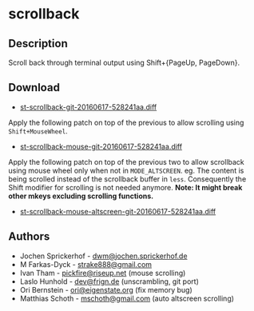 scrollback
==========

Description
-----------

Scroll back through terminal output using Shift+{PageUp, PageDown}.

Download
--------

* [st-scrollback-git-20160617-528241aa.diff](st-scrollback-git-20160617-528241aa.diff)

Apply the following patch on top of the previous to allow scrolling
using `Shift+MouseWheel`.

* [st-scrollback-mouse-git-20160617-528241aa.diff](st-scrollback-mouse-git-20160617-528241aa.diff)

Apply the following patch on top of the previous two to allow scrollback using
mouse wheel only when not in `MODE_ALTSCREEN`. eg. The content is being
scrolled instead of the scrollback buffer in `less`. Consequently the Shift
modifier for scrolling is not needed anymore.  **Note: It might break other
mkeys excluding scrolling functions.**

* [st-scrollback-mouse-altscreen-git-20160617-528241aa.diff](st-scrollback-mouse-altscreen-git-20160617-528241aa.diff)

Authors
-------

 * Jochen Sprickerhof - dwm@jochen.sprickerhof.de
 * M Farkas-Dyck - strake888@gmail.com
 * Ivan Tham - pickfire@riseup.net (mouse scrolling)
 * Laslo Hunhold - dev@frign.de (unscrambling, git port)
 * Ori Bernstein - ori@eigenstate.org (fix memory bug)
 * Matthias Schoth - mschoth@gmail.com (auto altscreen scrolling)
